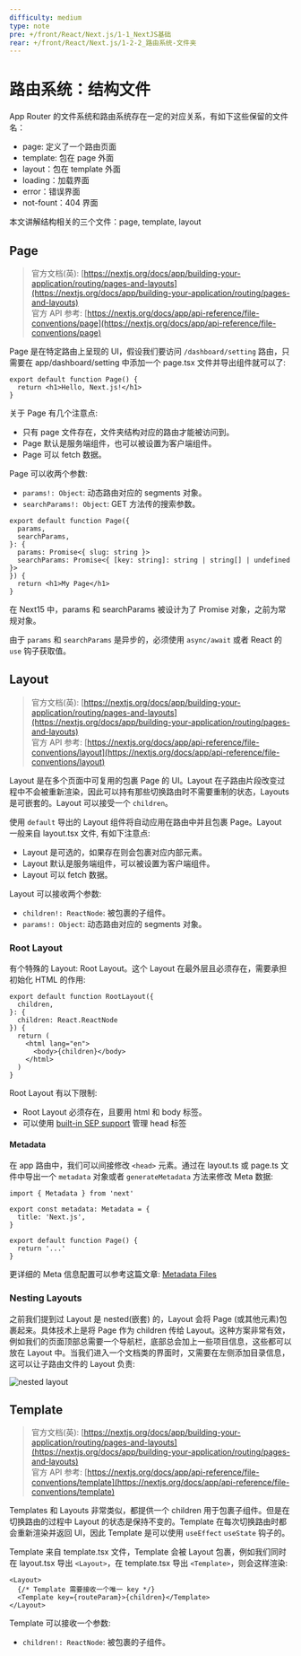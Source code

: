 ```yaml
---
difficulty: medium
type: note
pre: +/front/React/Next.js/1-1_NextJS基础
rear: +/front/React/Next.js/1-2-2_路由系统-文件夹
---
```


# 路由系统：结构文件

App Router 的文件系统和路由系统存在一定的对应关系，有如下这些保留的文件名：
- page: 定义了一个路由页面
- template: 包在 page 外面
- layout：包在 template 外面
- loading：加载界面
- error：错误界面
- not-fount：404 界面

本文讲解结构相关的三个文件：page, template, layout 

## Page

> 官方文档(英): [https://nextjs.org/docs/app/building-your-application/routing/pages-and-layouts](https://nextjs.org/docs/app/building-your-application/routing/pages-and-layouts) \
> 官方 API 参考: [https://nextjs.org/docs/app/api-reference/file-conventions/page](https://nextjs.org/docs/app/api-reference/file-conventions/page)

Page 是在特定路由上呈现的 UI，假设我们要访问 `/dashboard/setting` 路由，只需要在 app/dashboard/setting 中添加一个 page.tsx 文件并导出组件就可以了:

```tsx
export default function Page() {
  return <h1>Hello, Next.js!</h1>
}
```

关于 Page 有几个注意点:
- 只有 page 文件存在，文件夹结构对应的路由才能被访问到。
- Page 默认是服务端组件，也可以被设置为客户端组件。
- Page 可以 fetch 数据。

Page 可以收两个参数:
- `params!: Object`: 动态路由对应的 segments 对象。
- `searchParams!: Object`: GET 方法传的搜索参数。

```tsx
export default function Page({
  params,
  searchParams,
}: {
  params: Promise<{ slug: string }>
  searchParams: Promise<{ [key: string]: string | string[] | undefined }>
}) {
  return <h1>My Page</h1>
}
```

<p class="version">在 Next15 中，params 和 searchParams 被设计为了 Promise 对象，之前为常规对象。</p>

由于 `params` 和 `searchParams` 是异步的，必须使用 `async/await` 或者 React 的 `use` 钩子获取值。

## Layout

> 官方文档(英): [https://nextjs.org/docs/app/building-your-application/routing/pages-and-layouts](https://nextjs.org/docs/app/building-your-application/routing/pages-and-layouts) \
> 官方 API 参考: [https://nextjs.org/docs/app/api-reference/file-conventions/layout](https://nextjs.org/docs/app/api-reference/file-conventions/layout)

Layout 是在多个页面中可复用的包裹 Page 的 UI。Layout 在子路由片段改变过程中不会被重新渲染，因此可以持有那些切换路由时不需要重制的状态，Layouts 是可嵌套的。Layout 可以接受一个 `children`。 

使用 `default` 导出的 Layout 组件将自动应用在路由中并且包裹 Page。Layout 一般来自 layout.tsx 文件, 有如下注意点:
- Layout 是可选的，如果存在则会包裹对应内部元素。
- Layout 默认是服务端组件，可以被设置为客户端组件。
- Layout 可以 fetch 数据。

Layout 可以接收两个参数:
- `children!: ReactNode`: 被包裹的子组件。
- `params!: Object`: 动态路由对应的 segments 对象。

### Root Layout

有个特殊的 Layout: Root Layout。这个 Layout 在最外层且必须存在，需要承担初始化 HTML 的作用:

```tsx
export default function RootLayout({
  children,
}: {
  children: React.ReactNode
}) {
  return (
    <html lang="en">
      <body>{children}</body>
    </html>
  )
}
```

Root Layout 有以下限制:
- Root Layout 必须存在，且要用 html 和 body 标签。
- 可以使用 [built-in SEP support](https://nextjs.org/docs/app/building-your-application/optimizing/metadata) 管理 head 标签

#### Metadata

在 app 路由中，我们可以间接修改 `<head>` 元素。通过在 layout.ts 或 page.ts 文件中导出一个 `metadata` 对象或者 `generateMetadata` 方法来修改 Meta 数据:

```tsx
import { Metadata } from 'next'
 
export const metadata: Metadata = {
  title: 'Next.js',
}
 
export default function Page() {
  return '...'
}
```

更详细的 Meta 信息配置可以参考这篇文章: [Metadata Files](https://nextjs.org/docs/app/api-reference/file-conventions/metadata/app-icons)

### Nesting Layouts

之前我们提到过 Layout 是 nested(嵌套) 的，Layout 会将 Page (或其他元素)包裹起来。具体技术上是将 Page 作为 children 传给 Layout。这种方案非常有效，例如我们的页面顶部总需要一个导航栏，底部总会加上一些项目信息，这些都可以放在 Layout 中。当我们进入一个文档类的界面时，又需要在左侧添加目录信息，这可以让子路由文件的 Layout 负责:

![nested layout](https://nextjs.org/_next/image?url=%2Fdocs%2Fdark%2Fnested-layouts-ui.png&w=3840&q=75&dpl=dpl_GGqC9f3YC9X7o2mZgeZfBtLubEXa)

## Template

> 官方文档(英): [https://nextjs.org/docs/app/building-your-application/routing/pages-and-layouts](https://nextjs.org/docs/app/building-your-application/routing/pages-and-layouts) \
> 官方 API 参考: [https://nextjs.org/docs/app/api-reference/file-conventions/template](https://nextjs.org/docs/app/api-reference/file-conventions/template)

Templates 和 Layouts 非常类似，都提供一个 children 用于包裹子组件。但是在切换路由的过程中 Layout 的状态是保持不变的。Template 在每次切换路由时都会重新渲染并返回 UI，因此 Template 是可以使用 `useEffect` `useState` 钩子的。

Template 来自 template.tsx 文件，Template 会被 Layout 包裹，例如我们同时在 layout.tsx 导出 `<Layout>`，在 template.tsx 导出 `<Template>`，则会这样渲染:

```tsx
<Layout>
  {/* Template 需要接收一个唯一 key */}
  <Template key={routeParam}>{children}</Template>
</Layout>
```

Template 可以接收一个参数:
- `children!: ReactNode`: 被包裹的子组件。
